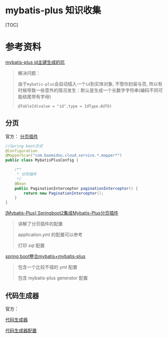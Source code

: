 # mybatis-plus 知识收集

[TOC]

# 参考资料

[mybatis-plus id主键生成的坑](https://blog.csdn.net/qq_34208844/article/details/88819467)

> 解决问题：
>
> 由于`mybatis-plus`会自动插入一个`id`到实体对象, 不管你封装与否, 所以有时候导致一些意外的情况发生：默认是生成一个长数字字符串(编码不同可能结尾带有字母)
>
> ```
> @TableId(value = "id",type = IdType.AUTO)
> ```



## 分页

官方： [分页插件](https://mp.baomidou.com/guide/page.html)

```java
//Spring boot方式
@Configuration
@MapperScan("com.baomidou.cloud.service.*.mapper*")
public class MybatisPlusConfig {

    /**
     * 分页插件
     */
    @Bean
    public PaginationInterceptor paginationInterceptor() {
        return new PaginationInterceptor();
    }
}
```



[[Mybatis-Plus] Springboot2集成Mybatis-Plus分页插件](https://www.jianshu.com/p/84f05ac3aeb4)

> 讲解了分页插件的配置
>
> application.yml 的配置可以参考
>
> 打印 sql 配置

[spring boot整合mybatis+mybatis-plus](https://www.cnblogs.com/lianggp/p/7573653.html)

> 包含一个比较不错的 yml 配置
>
> 包含 mybatis-plus generator 配置

## 代码生成器

官方： 

[代码生成器](https://mp.baomidou.com/guide/generator.html)

[代码生成器配置](https://mp.baomidou.com/config/generator-config.htm)